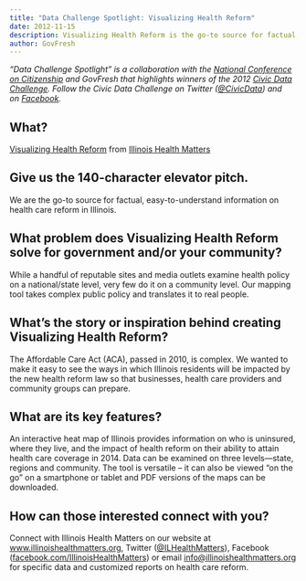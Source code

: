 ```yaml
---
title: "Data Challenge Spotlight: Visualizing Health Reform"
date: 2012-11-15
description: Visualizing Health Reform is the go-to source for factual, easy-to-understand information on health care reform in Illinois.
author: GovFresh
---
```




<em>“Data Challenge Spotlight” is a collaboration with the <a href="http://www.ncoc.net/">National Conference on Citizenship</a> and GovFresh that highlights winners of the 2012 <a href="http://www.civicdatachallenge.org/">Civic Data Challenge</a>. Follow the Civic Data Challenge on Twitter (<a href="https://twitter.com/CivicData" target="_blank">@CivicData</a>) and on <a href="http://www.facebook.com/CivicDataChallenge" target="_blank">Facebook</a>.</em>

<h2>What?</h2>

<a href="http://visualizingreform.illinoishealthmatters.org/">Visualizing Health Reform</a> from <a href="http://www.illinoishealthmatters.org/">Illinois Health Matters</a>

<h2>Give us the 140-character elevator pitch.</h2>

We are the go-to source for factual, easy-to-understand information on health care reform in Illinois.

<h2>What problem does Visualizing Health Reform solve for government and/or your community?</h2>

While a handful of reputable sites and media outlets examine health policy on a national/state level, very few do it on a community level. Our mapping tool takes complex public policy and translates it to real people.

<h2>What’s the story or inspiration behind creating Visualizing Health Reform?</h2>

The Affordable Care Act (ACA), passed in 2010, is complex. We wanted to make it easy to see the ways in which Illinois residents will be impacted by the new health reform law so that businesses, health care providers and community groups can prepare.

<h2>What are its key features?</h2>

An interactive heat map of Illinois provides information on who is uninsured, where they live, and the impact of health reform on their ability to attain health care coverage in 2014. Data can be examined on three levels—state, regions and community. The tool is versatile – it can also be viewed “on the go” on a smartphone or tablet and PDF versions of the maps can be downloaded.

<h2>How can those interested connect with you?</h2>

Connect with Illinois Health Matters on our website at <a href="http://www.illinoishealthmatters.org/">www.illinoishealthmatters.org</a>, Twitter (<a href="https://twitter.com/ILHealthMatters">@ILHealthMatters</a>), Facebook (<a href="http://www.facebook.com/IllinoisHealthMatters">facebook.com/IllinoisHealthMatters</a>) or email <a href="mailto:info@illinoishealthmatters.org">info@illinoishealthmatters.org</a> for specific data and customized reports on health care reform.
